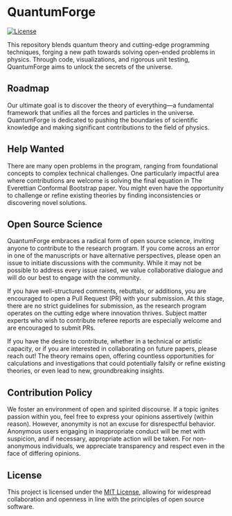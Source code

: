 # QuantumForge

[![License](https://img.shields.io/badge/License-MIT-blue.svg)](https://opensource.org/licenses/MIT)

This repository blends quantum theory and cutting-edge programming techniques, forging a new path towards solving open-ended problems in physics. Through code, visualizations, and rigorous unit testing, QuantumForge aims to unlock the secrets of the universe.

## Roadmap

Our ultimate goal is to discover the theory of everything—a fundamental framework that unifies all the forces and particles in the universe. QuantumForge is dedicated to pushing the boundaries of scientific knowledge and making significant contributions to the field of physics.

## Help Wanted

There are many open problems in the program, ranging from foundational concepts to complex technical challenges. One particularly impactful area where contributions are welcome is solving the final equation in The Everettian Conformal Bootstrap paper. You might even have the opportunity to challenge or refine existing theories by finding inconsistencies or discovering novel solutions.

## Open Source Science

QuantumForge embraces a radical form of open source science, inviting anyone to contribute to the research program. If you come across an error in one of the manuscripts or have alternative perspectives, please open an issue to initiate discussions with the community. While it may not be possible to address every issue raised, we value collaborative dialogue and will do our best to engage with the community.

If you have well-structured comments, rebuttals, or additions, you are encouraged to open a Pull Request (PR) with your submission. At this stage, there are no strict guidelines for submission, as the research program operates on the cutting edge where innovation thrives. Subject matter experts who wish to contribute referee reports are especially welcome and are encouraged to submit PRs.

If you have the desire to contribute, whether in a technical or artistic capacity, or if you are interested in collaborating on future papers, please reach out! The theory remains open, offering countless opportunities for calculations and investigations that could potentially falsify or refine existing theories, or even lead to new, groundbreaking insights.

## Contribution Policy

We foster an environment of open and spirited discourse. If a topic ignites passion within you, feel free to express your opinions assertively (within reason). However, anonymity is not an excuse for disrespectful behavior. Anonymous users engaging in inappropriate conduct will be met with suspicion, and if necessary, appropriate action will be taken. For non-anonymous individuals, we appreciate transparency and respect even in the face of differing opinions.

## License

This project is licensed under the [MIT License](https://opensource.org/licenses/MIT), allowing for widespread collaboration and openness in line with the principles of open source software.
